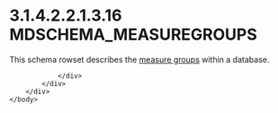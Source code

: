 <html dir="LTR" xmlns:mshelp="http://msdn.microsoft.com/mshelp" xmlns:ddue="http://ddue.schemas.microsoft.com/authoring/2003/5" xmlns:xlink="http://www.w3.org/1999/xlink" xmlns:tool="http://www.microsoft.com/tooltip">
    <head>
        <meta http-equiv="Content-Type" content="text/html; CHARSET=utf-8"></meta>
        <meta name="save" content="history"></meta>
        <title>3.1.4.2.2.1.3.16 MDSCHEMA_MEASUREGROUPS</title>
        <xml>
            <mshelp:toctitle title="3.1.4.2.2.1.3.16 MDSCHEMA_MEASUREGROUPS"></mshelp:toctitle>
            <mshelp:rltitle title="[MS-SSAS]: MDSCHEMA_MEASUREGROUPS"></mshelp:rltitle>
            <mshelp:keyword index="A" term="84d87d3a-9b92-4620-9ebf-e00fdc1e62bf"></mshelp:keyword>
            <mshelp:attr name="DCSext.ContentType" value="open specification"></mshelp:attr>
            <mshelp:attr name="AssetID" value="84d87d3a-9b92-4620-9ebf-e00fdc1e62bf"></mshelp:attr>
            <mshelp:attr name="TopicType" value="kbRef"></mshelp:attr>
            <mshelp:attr name="DCSext.Title" value="[MS-SSAS]: MDSCHEMA_MEASUREGROUPS" />
        </xml>
    </head>
    <body>
        <div id="header">
            <h1 class="heading">3.1.4.2.2.1.3.16 MDSCHEMA_MEASUREGROUPS</h1>
        </div>
        <div id="mainSection">
            <div id="mainBody">
                <div id="allHistory" class="saveHistory"></div>
                <div id="sectionSection0" class="section" name="collapseableSection">
                    

<p>This schema rowset describes the <a href="8676f5ce-62d4-4244-a326-634bfed4aba4.htm#gt_1f51f60a-8a0f-4b0d-9e7e-80cbd596e164">measure groups</a> within a
database.</p>


                </div>
            </div>
        </div>
    </body>
</html>